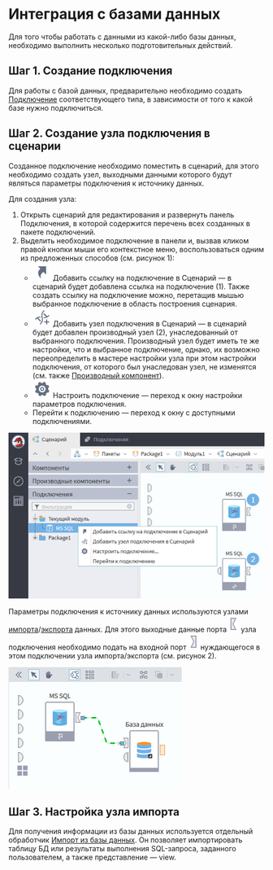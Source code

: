 # Интеграция с базами данных

Для того чтобы работать с данными из какой-либо базы данных, необходимо выполнить несколько подготовительных действий.

## Шаг 1. Создание подключения

Для работы с базой данных, предварительно необходимо создать [Подключение](../integration/connections/README.md) соответствующего типа, в зависимости от того к какой базе нужно подключиться.

## Шаг 2. Создание узла подключения в сценарии

Созданное подключение необходимо поместить в сценарий,  для этого необходимо создать узел, выходными данными которого будут являться параметры подключения к источнику данных.

Для создания узла:

1. Открыть сценарий для редактирования и развернуть панель Подключения, в которой содержится перечень всех созданных в пакете подключений.
2. Выделить необходимое подключение в панели и, вызвав кликом правой кнопки мыши его контекстное меню, воспользоваться одним из предложенных способов (см. рисунок 1):
   * ![](../images/icons/toolbar-controls_18x18/toolbar-controls_18x18_show-reference-links_default.svg) Добавить ссылку на подключение в Сценарий — в сценарий будет добавлена ссылка на подключение (1). Также создать ссылку на подключение можно, перетащив мышью выбранное подключение в область построения сценария.
   * ![](../media/app/icons/toolbar-18/toolbar-18-145.svg) Добавить узел подключения в Сценарий — в сценарий будет добавлен производный узел (2), унаследованный от выбранного подключения. Производный узел будет иметь те же настройки, что и выбранное подключение, однако, их возможно переопределить в мастере настройки узла при этом настройки подключения, от которого был унаследован узел, не изменятся (см. также [Производный компонент](../scenario/derived-component.md)).
   * ![](../media/app/icons/toolbar-18/toolbar-18-1.svg) Настроить подключение — переход к окну настройки параметров подключения.
   * Перейти к подключению — переход к окну с доступными подключениями.

![Создание узла подключения в сценарии.](./database-1.png)

Параметры подключения к источнику данных используются узлами [импорта](../integration/import/README.md)/[экспорта](../integration/export/README.md) данных. Для этого выходные данные порта ![](../images/icons/ports/output_connection_inactive.svg) узла подключения необходимо подать на входной порт ![](../images/icons/ports/input_connection_inactive.svg) нуждающегося в этом подключении узла импорта/экспорта (см. рисунок 2).

![Использование узла подключения.](./database-2.png)

## Шаг 3. Настройка узла импорта

Для получения информации из базы данных используется отдельный обработчик [Импорт из базы данных](../integration/import/database.md). Он позволяет импортировать таблицу БД или результаты выполнения SQL-запроса, заданного пользователем, а также представление — view.